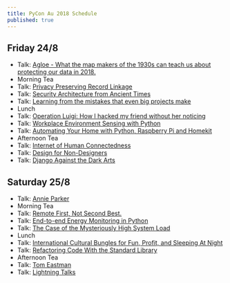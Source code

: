 ```yaml
---
title: PyCon Au 2018 Schedule
published: true
---
```


## Friday 24/8
 * Talk: [Agloe - What the map makers of the 1930s can teach us about protecting our data in 2018.](https://2018.pycon-au.org/talks/41799-agloe-what-the-map-makers-of-the-1930s-can-teach-us-about-protecting-our-data-in-2018/)
 * Morning Tea
 * Talk: [Privacy Preserving Record Linkage](https://2018.pycon-au.org/talks/44892-privacy-preserving-record-linkage/)
 * Talk: [Security Architecture from Ancient Times](https://2018.pycon-au.org/talks/42329-security-architecture-from-ancient-times/)
 * Talk: [Learning from the mistakes that even big projects make](https://2018.pycon-au.org/talks/41704-learning-from-the-mistakes-that-even-big-projects-make/)
 * Lunch
 * Talk: [Operation Luigi: How I hacked my friend without her noticing](https://2018.pycon-au.org/talks/41686-operation-luigi-how-i-hacked-my-friend-without-her-noticing/)
 * Talk: [Workplace Environment Sensing with Python](https://2018.pycon-au.org/talks/45376-workplace-environment-sensing-with-python/)
 * Talk: [Automating Your Home with Python, Raspberry Pi and Homekit](https://2018.pycon-au.org/talks/45170-automating-your-home-with-python-raspberry-pi-and-homekit/)
 * Afternoon Tea
 * Talk: [Internet of Human Connectedness](https://2018.pycon-au.org/talks/44085-internet-of-human-connectedness-how-my-iot-project-increased-my-connectedness-with-the-world/)
 * Talk: [Design for Non-Designers](https://2018.pycon-au.org/talks/43052-design-for-nondesigners/)
 * Talk: [Django Against the Dark Arts](https://2018.pycon-au.org/talks/45196-django-against-the-dark-arts/)
## Saturday 25/8
 * Talk: [Annie Parker](https://2018.pycon-au.org/talks/annie)
 * Morning Tea
 * Talk: [Remote First, Not Second Best.](https://2018.pycon-au.org/talks/45291-remote-first-not-second-best/)
 * Talk: [End-to-end Energy Monitoring in Python](https://2018.pycon-au.org/talks/45073-endtoend-energy-monitoring-in-python/)
 * Talk: [The Case of the Mysteriously High System Load](https://2018.pycon-au.org/talks/45116-the-case-of-the-mysteriously-high-system-load/)
 * Lunch
 * Talk: [International Cultural Bungles for Fun, Profit, and Sleeping At Night](https://2018.pycon-au.org/talks/45199-international-cultural-bungles-for-fun-profit-and-sleeping-at-night/)
 * Talk: [Refactoring Code With the Standard Library](https://2018.pycon-au.org/talks/45063-refactoring-code-with-the-standard-library/)
 * Afternoon Tea
 * Talk: [Tom Eastman](https://2018.pycon-au.org/talks/tom)
 * Talk: [Lightning Talks](https://2018.pycon-au.org/lightning-talks)
